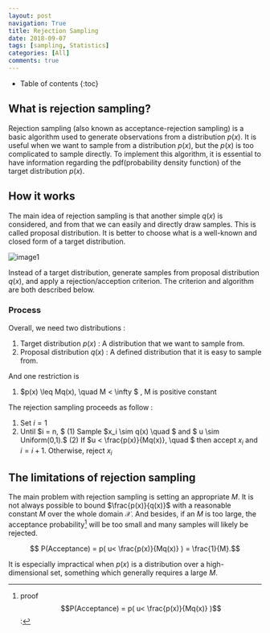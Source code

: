 ```yaml
---
layout: post
navigation: True
title: Rejection Sampling
date: 2018-09-07
tags: [sampling, Statistics]
categories: [All]
comments: true
---
```




  * Table of contents
{:toc}


## What is rejection sampling?

 Rejection sampling (also known as acceptance-rejection sampling) is a basic algorithm used to generate observations from a distribution $p(x)$. It is useful when we want to sample from a distribution $p(x)$, but the $p(x)$ is too complicated to sample directly.
To implement this algorithm, it is essential to have information regarding the pdf(probability density function) of the target distribution $p(x)​$.



## How it works

The main idea of rejection sampling is that another simple $q(x)$ is considered, and from that we can easily and directly draw samples. This is called proposal distribution. It is better to choose what is a well-known and closed form of a target distribution.



![image1](https://i.imgur.com/KLv0qCy.png)



Instead of a target distribution, generate samples from proposal distribution $q(x)$, and apply a rejection/acception criterion.
The criterion and algorithm are both described below.





### Process

Overall, we need two distributions :
1. Target distribution $p(x)$ : A distribution that we want to sample from.
2. Proposal distribution $q(x)$ : A defined distribution that it is easy to sample from.

And one restriction is

1. $p(x) \leq Mq(x), \quad M < \infty $ , M is positive constant


The rejection sampling proceeds as follow :
1. Set $i = 1$
2. Until $i = n, $
      (1) Sample $x_i  \sim q(x) \quad $ and $ u \sim Uniform(0,1).$
      (2) If $u <  \frac{p(x)}{Mq(x)}, \quad $ then accept $x_i$ and $i = i + 1.$
      Otherwise, reject  $x_i$





## The limitations of rejection sampling

The main problem with rejection sampling is setting an appropriate $M$.
It is not always possible to bound  $\frac{p(x)}{q(x)}$ with a reasonable constant $M$ over the whole domain $\mathcal{X}$. And besides, if an $M$ is too large, the acceptance probability[^1] will be too small and many samples will likely be rejected.

$$ P(Acceptance) = p( u< \frac{p(x)}{Mq(x)} ) = \frac{1}{M}.​$$



It is especially impractical when $p(x)$ is a distribution over a high-dimensional set, something which generally requires a large $M$.



[^1]: proof  $$P(Acceptance) = p( u< \frac{p(x)}{Mq(x)} )$$  :
